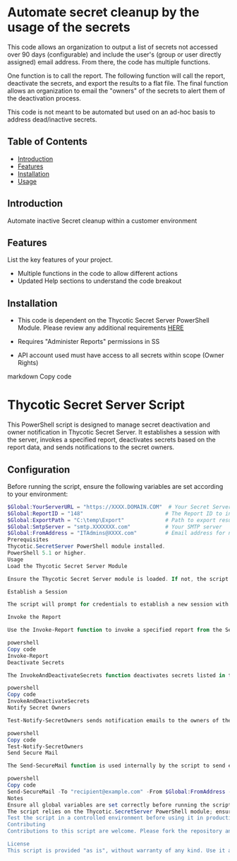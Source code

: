 # Automate secret cleanup by the usage of the secrets

This code allows an organization to output a list of secrets not accessed over 90 days (configurable) and include the user's (group or user directly assigned) email address. From there, the code has multiple functions. 

One function is to call the report. The following function will call the report, deactivate the secrets, and export the results to a flat file. The final function allows an organization to email the "owners" of the secrets to alert them of the deactivation process.

This code is not meant to be automated but used on an ad-hoc basis to address dead/inactive secrets.

## Table of Contents

- [Introduction](#introduction)
- [Features](#features)
- [Installation](#installation)
- [Usage](#usage)

## Introduction

Automate inactive Secret cleanup within a customer environment

## Features

List the key features of your project.

- Multiple functions in the code to allow different actions
- Updated Help sections to understand the code breakout

## Installation

- This code is dependent on the Thycotic Secret Server PowerShell Module. Please review any additional requirements [HERE](https://thycotic-ps.github.io/thycotic.secretserver/getting_started/install.html)

- Requires "Administer Reports" permissions in SS
- API account used must have access to all secrets within scope (Owner Rights)

markdown
Copy code
# Thycotic Secret Server Script

This PowerShell script is designed to manage secret deactivation and owner notification in Thycotic Secret Server. It establishes a session with the server, invokes a specified report, deactivates secrets based on the report data, and sends notifications to the secret owners.

## Configuration

Before running the script, ensure the following variables are set according to your environment:

```powershell
$Global:YourServerURL = "https://XXXX.DOMAIN.COM"  # Your Secret Server URL
$Global:ReportID = "148"                          # The Report ID to invoke
$Global:ExportPath = "C:\temp\Export"             # Path to export results
$Global:SmtpServer = "smtp.XXXXXXX.com"           # Your SMTP server
$Global:FromAddress = "ITAdmins@XXXX.com"         # Email address for notifications
Prerequisites
Thycotic.SecretServer PowerShell module installed.
PowerShell 5.1 or higher.
Usage
Load the Thycotic Secret Server Module

Ensure the Thycotic Secret Server module is loaded. If not, the script will terminate with an error message.

Establish a Session

The script will prompt for credentials to establish a new session with the Secret Server.

Invoke the Report

Use the Invoke-Report function to invoke a specified report from the Secret Server.

powershell
Copy code
Invoke-Report
Deactivate Secrets

The InvokeAndDeactivateSecrets function deactivates secrets listed in the report and exports the results.

powershell
Copy code
InvokeAndDeactivateSecrets
Notify Secret Owners

Test-Notify-SecretOwners sends notification emails to the owners of the secrets being deactivated.

powershell
Copy code
Test-Notify-SecretOwners
Send Secure Mail

The Send-SecureMail function is used internally by the script to send emails. It can also be used standalone for testing email functionality.

powershell
Copy code
Send-SecureMail -To "recipient@example.com" -From $Global:FromAddress -Subject "Test Email" -Body "This is a test email." -SmtpServer $Global:SmtpServer
Notes
Ensure all global variables are set correctly before running the script.
The script relies on the Thycotic.SecretServer PowerShell module; ensure it's installed and accessible.
Test the script in a controlled environment before using it in production.
Contributing
Contributions to this script are welcome. Please fork the repository and submit a pull request with your changes.

License
This script is provided "as is", without warranty of any kind. Use it at your own risk.
